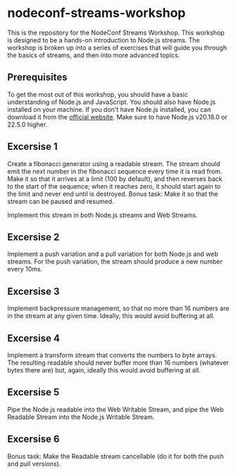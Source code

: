 # nodeconf-streams-workshop

This is the repository for the NodeConf Streams Workshop. This workshop is designed to be a hands-on introduction to Node.js streams. The workshop is broken up into a series of exercises that will guide you through the basics of streams, and then into more advanced topics.

## Prerequisites

To get the most out of this workshop, you should have a basic understanding of Node.js and JavaScript. You should also have Node.js installed on your machine. If you don't have Node.js installed, you can download it from the [official website](https://nodejs.org/).
Make sure to have Node.js v20.18.0 or 22.5.0 higher.

## Excersise 1

Create a fibonacci generator using a readable stream.
The stream should emit the next number in the fibonacci sequence every time it is read from.
Make it so that it arrives at a limit (100 by default), and then reverses back to the start of the sequence;
when it reaches zero, it should start again to the limit and never end until is destroyed.
Bonus task: Make it so that the stream can be paused and resumed.

Implement this stream in both Node.js streams and Web Streams.

## Excersise 2

Implement a push variation and a pull variation for both Node.js and web streams.
For the push variation, the stream should produce a new number every 10ms.

## Excersise 3

Implement backpressure management, so that no more than 16 numbers are in the stream at any given time.
Ideally, this would avoid buffering at all.

## Excersise 4

Implement a transform stream that converts the numbers to byte arrays.
The resulting readable should never buffer more than 16 numbers (whatever bytes there are)
but, again, ideally this would avoid buffering at all.

## Excersise 5

Pipe the Node.js readable into the Web Writable Stream,
and pipe the Web Readable Stream into the Node.js Writable Stream.

## Excersise 6

Bonus task: Make the Readable stream cancellable (do it for both the push and pull versions).

